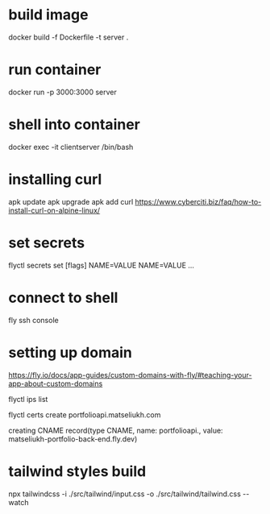 
# build image
docker build -f Dockerfile -t server .

# run container
docker run -p 3000:3000 server

# shell into container
docker exec -it clientserver /bin/bash

# installing curl
apk update
apk upgrade
apk add curl
https://www.cyberciti.biz/faq/how-to-install-curl-on-alpine-linux/

# set secrets
flyctl secrets set [flags] NAME=VALUE NAME=VALUE ...

# connect to shell
fly ssh console

# setting up domain
https://fly.io/docs/app-guides/custom-domains-with-fly/#teaching-your-app-about-custom-domains

flyctl ips list

flyctl certs create portfolioapi.matseliukh.com

creating CNAME record(type CNAME, name: portfolioapi., value: matseliukh-portfolio-back-end.fly.dev)

# tailwind styles build
npx tailwindcss -i ./src/tailwind/input.css -o ./src/tailwind/tailwind.css --watch

